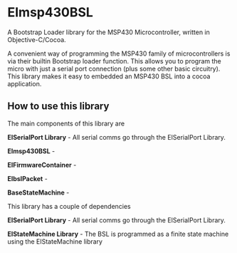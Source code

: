 # EImsp430BSL

A Bootstrap Loader library for the MSP430 Microcontroller, written in Objective-C/Cocoa.

A convenient way of programming the MSP430 family of microcontrollers is via their builtin Bootstrap loader function. This allows you to program the micro with just a serial port connection (plus some other basic circuitry). This library makes it easy to embedded an MSP430 BSL into a cocoa application.

## How to use this library

The main components of this library are

**EISerialPort Library** - All serial comms go through the EISerialPort Library.

**EImsp430BSL** - 

**EIFirmwareContainer** - 

**EIbslPacket** - 

**BaseStateMachine** -

This library has a couple of dependencies

**EISerialPort Library** - All serial comms go through the EISerialPort Library.

**EIStateMachine Library** - The BSL is programmed as a finite state machine using the EIStateMachine library